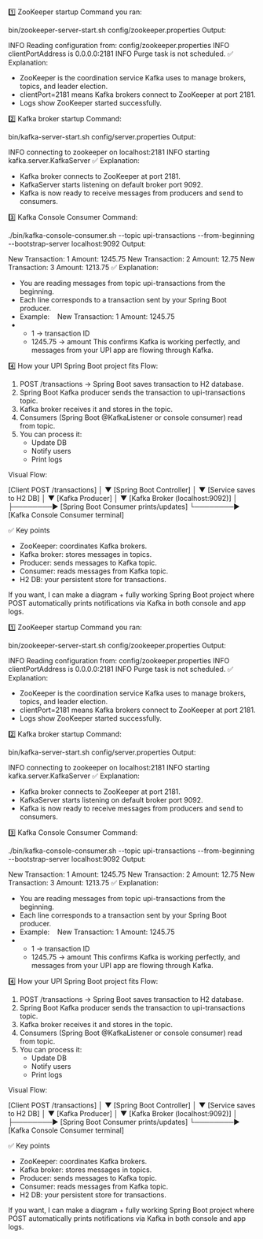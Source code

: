 1️⃣ ZooKeeper startup
Command you ran:

bin/zookeeper-server-start.sh config/zookeeper.properties
Output:

INFO Reading configuration from: config/zookeeper.properties
INFO clientPortAddress is 0.0.0.0:2181
INFO Purge task is not scheduled.
✅ Explanation:
* ZooKeeper is the coordination service Kafka uses to manage brokers, topics, and leader election.
* clientPort=2181 means Kafka brokers connect to ZooKeeper at port 2181.
* Logs show ZooKeeper started successfully.

2️⃣ Kafka broker startup
Command:

bin/kafka-server-start.sh config/server.properties
Output:

INFO connecting to zookeeper on localhost:2181
INFO starting kafka.server.KafkaServer
✅ Explanation:
* Kafka broker connects to ZooKeeper at port 2181.
* KafkaServer starts listening on default broker port 9092.
* Kafka is now ready to receive messages from producers and send to consumers.

3️⃣ Kafka Console Consumer
Command:

./bin/kafka-console-consumer.sh --topic upi-transactions --from-beginning --bootstrap-server localhost:9092
Output:

New Transaction: 1 Amount: 1245.75
New Transaction: 2 Amount: 12.75
New Transaction: 3 Amount: 1213.75
✅ Explanation:
* You are reading messages from topic upi-transactions from the beginning.
* Each line corresponds to a transaction sent by your Spring Boot producer.
* Example:    New Transaction: 1 Amount: 1245.75
*   
    * 1 → transaction ID
    * 1245.75 → amount
This confirms Kafka is working perfectly, and messages from your UPI app are flowing through Kafka.

4️⃣ How your UPI Spring Boot project fits
Flow:
1. POST /transactions → Spring Boot saves transaction to H2 database.
2. Spring Boot Kafka producer sends the transaction to upi-transactions topic.
3. Kafka broker receives it and stores in the topic.
4. Consumers (Spring Boot @KafkaListener or console consumer) read from topic.
5. You can process it:
    * Update DB
    * Notify users
    * Print logs

Visual Flow:

[Client POST /transactions] 
       │
       ▼
[Spring Boot Controller]
       │
       ▼
[Service saves to H2 DB] 
       │
       ▼
[Kafka Producer] 
       │
       ▼
[Kafka Broker (localhost:9092)]
       │
       ├────────► [Spring Boot Consumer prints/updates]
       └────────► [Kafka Console Consumer terminal]

✅ Key points
* ZooKeeper: coordinates Kafka brokers.
* Kafka broker: stores messages in topics.
* Producer: sends messages to Kafka topic.
* Consumer: reads messages from Kafka topic.
* H2 DB: your persistent store for transactions.

If you want, I can make a diagram + fully working Spring Boot project where POST automatically prints notifications via Kafka in both console and app logs.

1️⃣ ZooKeeper startup
Command you ran:

bin/zookeeper-server-start.sh config/zookeeper.properties
Output:

INFO Reading configuration from: config/zookeeper.properties
INFO clientPortAddress is 0.0.0.0:2181
INFO Purge task is not scheduled.
✅ Explanation:
* ZooKeeper is the coordination service Kafka uses to manage brokers, topics, and leader election.
* clientPort=2181 means Kafka brokers connect to ZooKeeper at port 2181.
* Logs show ZooKeeper started successfully.

2️⃣ Kafka broker startup
Command:

bin/kafka-server-start.sh config/server.properties
Output:

INFO connecting to zookeeper on localhost:2181
INFO starting kafka.server.KafkaServer
✅ Explanation:
* Kafka broker connects to ZooKeeper at port 2181.
* KafkaServer starts listening on default broker port 9092.
* Kafka is now ready to receive messages from producers and send to consumers.

3️⃣ Kafka Console Consumer
Command:

./bin/kafka-console-consumer.sh --topic upi-transactions --from-beginning --bootstrap-server localhost:9092
Output:

New Transaction: 1 Amount: 1245.75
New Transaction: 2 Amount: 12.75
New Transaction: 3 Amount: 1213.75
✅ Explanation:
* You are reading messages from topic upi-transactions from the beginning.
* Each line corresponds to a transaction sent by your Spring Boot producer.
* Example:    New Transaction: 1 Amount: 1245.75
*   
    * 1 → transaction ID
    * 1245.75 → amount
This confirms Kafka is working perfectly, and messages from your UPI app are flowing through Kafka.

4️⃣ How your UPI Spring Boot project fits
Flow:
1. POST /transactions → Spring Boot saves transaction to H2 database.
2. Spring Boot Kafka producer sends the transaction to upi-transactions topic.
3. Kafka broker receives it and stores in the topic.
4. Consumers (Spring Boot @KafkaListener or console consumer) read from topic.
5. You can process it:
    * Update DB
    * Notify users
    * Print logs

Visual Flow:

[Client POST /transactions] 
       │
       ▼
[Spring Boot Controller]
       │
       ▼
[Service saves to H2 DB] 
       │
       ▼
[Kafka Producer] 
       │
       ▼
[Kafka Broker (localhost:9092)]
       │
       ├────────► [Spring Boot Consumer prints/updates]
       └────────► [Kafka Console Consumer terminal]

✅ Key points
* ZooKeeper: coordinates Kafka brokers.
* Kafka broker: stores messages in topics.
* Producer: sends messages to Kafka topic.
* Consumer: reads messages from Kafka topic.
* H2 DB: your persistent store for transactions.

If you want, I can make a diagram + fully working Spring Boot project where POST automatically prints notifications via Kafka in both console and app logs.

